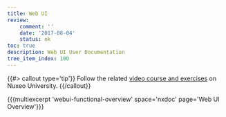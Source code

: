 ```yaml
---
title: Web UI
review:
    comment: ''
    date: '2017-08-04'
    status: ok
toc: true
description: Web UI User Documentation
tree_item_index: 100
---
```

{{#> callout type='tip'}}
Follow the related [video course and exercises](https://university.nuxeo.com/store/232338-getting-started-with-nuxeo-web-ui) on Nuxeo University.
{{/callout}}

{{{multiexcerpt 'webui-functional-overview' space='nxdoc' page='Web UI Overview'}}}
